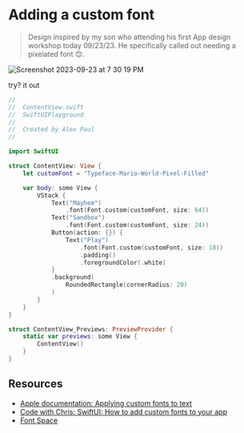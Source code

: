 # Adding a custom font 

> Design inspired by my son who attending his first App design workshop today 09/23/23. He specifically called out needing a pixelated font 😊.

![Screenshot 2023-09-23 at 7 30 19 PM](https://github.com/alexpaul/SwiftUI/assets/1819208/b8b02b88-5a21-4d1f-ac95-7b6a6ecf4f67)

try? it out 

```swift
//
//  ContentView.swift
//  SwiftUIPlayground
//
//  Created by Alex Paul
//

import SwiftUI

struct ContentView: View {
    let customFont = "Typeface-Mario-World-Pixel-Filled"

    var body: some View {
        VStack {
            Text("Mayhem")
                .font(Font.custom(customFont, size: 64))
            Text("Sandbox")
                .font(Font.custom(customFont, size: 24))
            Button(action: {}) {
                Text("Play")
                    .font(Font.custom(customFont, size: 18))
                    .padding()
                    .foregroundColor(.white)
            }
            .background(
                RoundedRectangle(cornerRadius: 20)
            )
        }
    }
}

struct ContentView_Previews: PreviewProvider {
    static var previews: some View {
        ContentView()
    }
}
```

## Resources 
* [Apple documentation: Applying custom fonts to text](https://developer.apple.com/documentation/swiftui/applying-custom-fonts-to-text/)
* [Code with Chris: SwiftUI: How to add custom fonts to your app](https://codewithchris.com/swiftui/swiftui-custom-fonts/)
* [Font Space](https://www.fontspace.com/category/pixelated)
